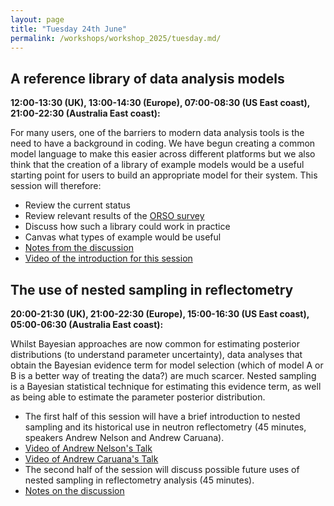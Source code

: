 ```yaml
---
layout: page
title: "Tuesday 24th June"
permalink: /workshops/workshop_2025/tuesday.md/
---
```


## A reference library of data analysis models
**12:00-13:30 (UK), 13:00-14:30 (Europe), 07:00-08:30 (US East coast), 21:00-22:30 (Australia East coast):**

For many users, one of the barriers to modern data analysis tools is the need to have a background in coding. We have begun creating a common model language to make this easier across different platforms but we also think that the creation of a library of example models would be a useful starting point for users to build an appropriate model for their system. This session will therefore:
- Review the current status
- Review relevant results of the [ORSO survey](https://forms.office.com/pages/responsepage.aspx?id=HDZmP36oWEGPYZnoLbPKyGNjGj0JBmlFoh6F5vEqATRUNUlaNjU1Mk9CUEFBMElSMVBVMVkyNFFVUC4u&route=shorturl)
- Discuss how such a library could work in practice
- Canvas what types of example would be useful
- [Notes from the discussion](https://github.com/reflectivity/reflectivity.github.io/blob/fa37786b4b5e2321a4a6cb1f0f2d6f0c2987553f/workshops/workshop_2025/Notes%20ORSO%20reproducibily.pdf)
- [Video of the introduction for this session](https://youtu.be/oAH7qgZPWNU)

## The use of nested sampling in reflectometry
**20:00-21:30 (UK), 21:00-22:30 (Europe), 15:00-16:30 (US East coast), 05:00-06:30 (Australia East coast):** 

Whilst Bayesian approaches are now common for estimating posterior distributions (to understand parameter uncertainty), data analyses that obtain the Bayesian evidence term for model selection (which of model A or B is a better way of treating the data?) are much scarcer. Nested sampling is a Bayesian statistical technique for estimating this evidence term, as well as being able to estimate the parameter posterior distribution.
- The first half of this session will have a brief introduction to nested sampling and its historical use in neutron reflectometry (45 minutes, speakers Andrew Nelson and Andrew Caruana).
- [Video of Andrew Nelson's Talk](https://youtu.be/4iOahSFktC0)
- [Video of Andrew Caruana's Talk](https://youtu.be/fGhcBe4YHhc)
- The second half of the session will discuss possible future uses of nested sampling in reflectometry analysis (45 minutes).
- [Notes on the discussion](https://github.com/reflectivity/reflectivity.github.io/blob/f258e3be6155bce8bb113d8c976f1768dd38c99c/workshops/workshop_2025/ORSO_notes_Nested_Sampling.pdf)
